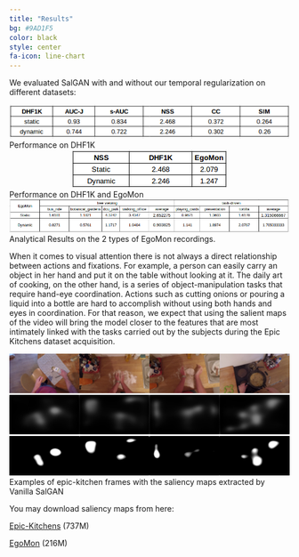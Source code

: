 ```yaml
---
title: "Results"
bg: #9AD1F5
color: black
style: center
fa-icon: line-chart
---
```


We evaluated SalGAN with and without our temporal regularization on different datasets:

<center>
<div style="display:table-cell; vertical-align:middle; text-align:center">
  <img src="./assets/DHF1K_results.png">
</div>
</center>
Performance on DHF1K


<center>
<div style="display:table-cell; vertical-align:middle; text-align:center">
  <img src="./assets/NSS_results.png">
</div>
</center>
Performance on DHF1K and EgoMon


<center>
<div style="display:table-cell; vertical-align:middle; text-align:center">
  <img src="./assets/EgoMon_results.png">
</div>
</center>
Analytical Results on the 2 types of EgoMon recordings.



When it comes to visual attention there is not always a direct relationship between actions and fixations. For example, a person can easily carry an object in her hand and put it on the table without looking at it. The daily art of cooking, on the other hand, is a series of object-manipulation tasks that require hand-eye coordination. Actions such as cutting onions or pouring a liquid into a bottle are hard to accomplish without using both hands and eyes in coordination. For that reason, we expect that using the salient maps of the video will bring the model closer to the features that are most intimately linked with the tasks carried out by the subjects during the Epic Kitchens dataset acquisition.


<div style="display:table-cell; vertical-align:middle; text-align:center">
  <img src="./assets/examples/p01_07_0000006811.jpg">
  <img src="./assets/examples/smap0000006811.jpg">
  <img src="./assets/examples/0000006811.jpg">
</div>

<div style="display:table-cell; vertical-align:middle; text-align:center">
  <img src="./assets/examples/p01_09_0000024901.jpg">
  <img src="./assets/examples/smap0000024901.jpg">
  <img src="./assets/examples/0000024901.jpg">
</div>

<div style="display:table-cell; vertical-align:middle; text-align:center">
  <img src="./assets/examples/p01_09_0000030331.jpg">
  <img src="./assets/examples/smap0000030331.jpg">
  <img src="./assets/examples/0000030331.jpg">
</div>

<div style="display:table-cell; vertical-align:middle; text-align:center">
  <img src="./assets/examples/p01_18_0000194611.jpg">
  <img src="./assets/examples/smap0000194611.jpg">
  <img src="./assets/examples/0000194611.jpg">
</div>
<div style="margin-bottom:5px"> Examples of epic-kitchen frames with the saliency maps extracted by Vanilla SalGAN </div>



You may download saliency maps from here:

[Epic-Kitchens](https://imatge.upc.edu/web/sites/default/files/projects/saliency/public/epic-kitchens/dynamic_saliency_maps.tar.gz) (737M)

[EgoMon](https://imatge.upc.edu/web/sites/default/files/projects/saliency/public/2016-egomon/egomon_saliency_maps.tar.gz) (216M)


